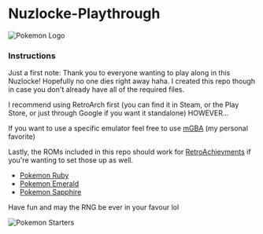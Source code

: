 # Nuzlocke-Playthrough
![Pokemon Logo](http://pixelartmaker-data-78746291193.nyc3.digitaloceanspaces.com/image/d98dde45d242734.png)
### Instructions
Just a first note: Thank you to everyone wanting to play along in this Nuzlocke! Hopefully no one dies right away haha. I created this repo though in case you don't already have all of the required files.

I recommend using RetroArch first (you can find it in Steam, or the Play Store, or just through Google if you want it standalone) HOWEVER...

If you want to use a specific emulator feel free to use [mGBA](https://github.com/Captain-Howard/Nuzlocke-Playthrough/blob/main/mGBA-0.10.0-win64-installer.exe) (my personal favorite)

Lastly, the ROMs included in this repo should work for [RetroAchievments](https://retroachievements.org/) if you're wanting to set those up as well. 
 - [Pokemon Ruby](https://github.com/Captain-Howard/Nuzlocke-Playthrough/blob/main/Pokemon%20-%20Ruby%20Version%20(USA).gba)
 - [Pokemon Emerald](https://github.com/Captain-Howard/Nuzlocke-Playthrough/blob/main/Pokemon%20-%20Emerald%20Version%20(USA%2C%20Europe).gba)
 - [Pokemon Sapphire](https://github.com/Captain-Howard/Nuzlocke-Playthrough/blob/main/Pokemon%20-%20Sapphire%20Version%20(USA%2C%20Australia).gba)

Have fun and may the RNG be ever in your favour lol


 ![Pokemon Starters](https://i0.wp.com/pokejungle.net/wp-content/uploads/2015/12/gen-3-starters.png)
